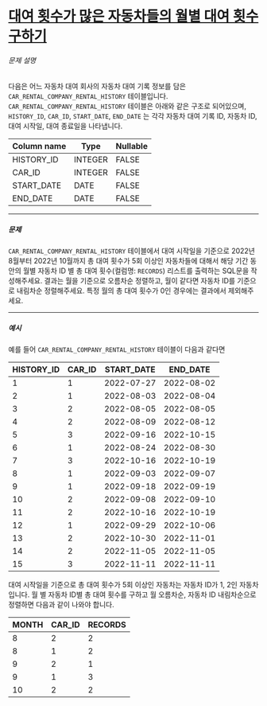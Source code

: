 # [대여 횟수가 많은 자동차들의 월별 대여 횟수 구하기](https://school.programmers.co.kr/learn/courses/30/lessons/151139)


###### 문제 설명


다음은 어느 자동차 대여 회사의 자동차 대여 기록 정보를 담은 `CAR_RENTAL_COMPANY_RENTAL_HISTORY` 테이블입니다. `CAR_RENTAL_COMPANY_RENTAL_HISTORY` 테이블은 아래와 같은 구조로 되어있으며, `HISTORY_ID`, `CAR_ID`, `START_DATE`, `END_DATE` 는 각각 자동차 대여 기록 ID, 자동차 ID, 대여 시작일, 대여 종료일을 나타냅니다.




| Column name | Type | Nullable |
| --- | --- | --- |
| HISTORY\_ID | INTEGER | FALSE |
| CAR\_ID | INTEGER | FALSE |
| START\_DATE | DATE | FALSE |
| END\_DATE | DATE | FALSE |




---


##### 문제


`CAR_RENTAL_COMPANY_RENTAL_HISTORY` 테이블에서 대여 시작일을 기준으로 2022년 8월부터 2022년 10월까지 총 대여 횟수가 5회 이상인 자동차들에 대해서 해당 기간 동안의 월별 자동차 ID 별 총 대여 횟수(컬럼명: `RECORDS`) 리스트를 출력하는 SQL문을 작성해주세요. 결과는 월을 기준으로 오름차순 정렬하고, 월이 같다면 자동차 ID를 기준으로 내림차순 정렬해주세요. 특정 월의 총 대여 횟수가 0인 경우에는 결과에서 제외해주세요.




---


##### 예시


예를 들어 `CAR_RENTAL_COMPANY_RENTAL_HISTORY` 테이블이 다음과 같다면




| HISTORY\_ID | CAR\_ID | START\_DATE | END\_DATE |
| --- | --- | --- | --- |
| 1 | 1 | 2022\-07\-27 | 2022\-08\-02 |
| 2 | 1 | 2022\-08\-03 | 2022\-08\-04 |
| 3 | 2 | 2022\-08\-05 | 2022\-08\-05 |
| 4 | 2 | 2022\-08\-09 | 2022\-08\-12 |
| 5 | 3 | 2022\-09\-16 | 2022\-10\-15 |
| 6 | 1 | 2022\-08\-24 | 2022\-08\-30 |
| 7 | 3 | 2022\-10\-16 | 2022\-10\-19 |
| 8 | 1 | 2022\-09\-03 | 2022\-09\-07 |
| 9 | 1 | 2022\-09\-18 | 2022\-09\-19 |
| 10 | 2 | 2022\-09\-08 | 2022\-09\-10 |
| 11 | 2 | 2022\-10\-16 | 2022\-10\-19 |
| 12 | 1 | 2022\-09\-29 | 2022\-10\-06 |
| 13 | 2 | 2022\-10\-30 | 2022\-11\-01 |
| 14 | 2 | 2022\-11\-05 | 2022\-11\-05 |
| 15 | 3 | 2022\-11\-11 | 2022\-11\-11 |


대여 시작일을 기준으로 총 대여 횟수가 5회 이상인 자동차는 자동차 ID가 1, 2인 자동차입니다. 월 별 자동차 ID별 총 대여 횟수를 구하고 월 오름차순, 자동차 ID 내림차순으로 정렬하면 다음과 같이 나와야 합니다.




| MONTH | CAR\_ID | RECORDS |
| --- | --- | --- |
| 8 | 2 | 2 |
| 8 | 1 | 2 |
| 9 | 2 | 1 |
| 9 | 1 | 3 |
| 10 | 2 | 2 |


